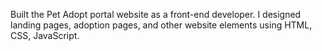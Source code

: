 Built the Pet Adopt portal website as a front-end developer. I designed landing pages, adoption pages, and other website elements using HTML, CSS, JavaScript.
